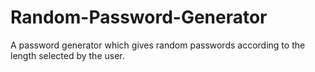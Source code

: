 # Random-Password-Generator
A password generator which gives random passwords according to the length selected by the user.
